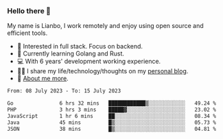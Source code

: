 ### Hello there 👋

My name is Lianbo, I work remotely and enjoy using open source and efficient tools.

- 🔭 Interested in full stack. Focus on backend.
- 🌱 Currently learning Golang and Rust.
- 💻 With 6 years' development working experience.
- ✍🏻 I share my life/technology/thoughts on my [personal blog](https://godruoyi.com).
- 👒 [About me more](https://godruoyi.com/posts/About-godruoyi).

<!--START_SECTION:waka-->

```txt
From: 08 July 2023 - To: 15 July 2023

Go               6 hrs 32 mins   ████████████▒░░░░░░░░░░░░   49.24 %
PHP              3 hrs 3 mins    █████▓░░░░░░░░░░░░░░░░░░░   23.02 %
JavaScript       1 hr 6 mins     ██░░░░░░░░░░░░░░░░░░░░░░░   08.34 %
Java             45 mins         █▒░░░░░░░░░░░░░░░░░░░░░░░   05.73 %
JSON             38 mins         █▒░░░░░░░░░░░░░░░░░░░░░░░   04.81 %
```

<!--END_SECTION:waka-->
